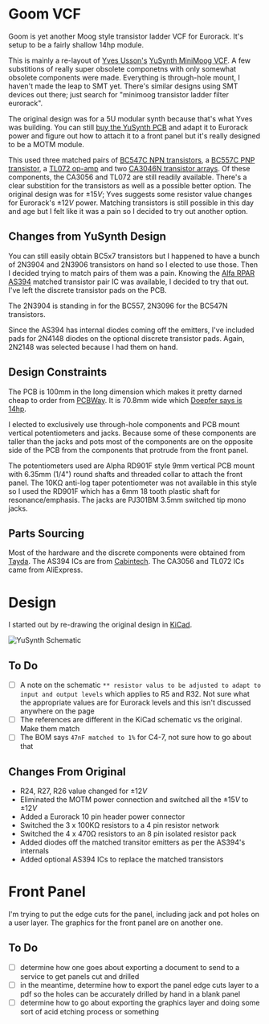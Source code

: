 # Goom VCF

Goom is yet another Moog style transistor ladder VCF for Eurorack. It's setup to be a fairly shallow 14hp module.

This is mainly a re-layout of [Yves Usson's](http://yusynth.net/) [YuSynth MiniMoog VCF](http://yusynth.net/Modular/index_en.html). A few substitions of really super obsolete componetns with only somewhat obsolete components were made. Everything is through-hole mount, I haven't made the leap to SMT yet. There's similar designs using SMT devices out there; just search for "minimoog transistor ladder filter eurorack".

The original design was for a 5U modular synth because that's what Yves was building. You can still [buy the YuSynth PCB](https://www.soundtronics.co.uk/yusynth-diy-synth/) and adapt it to Eurorack power and figure out how to attach it to a front panel but it's really designed to be a MOTM module. 

This used three matched pairs of [BC547C NPN transistors](https://github.com/crankery/goom/blob/main/Documents/BC547.pdf), a [BC557C PNP transistor](Documents/BC557.pdf), a [TL072 op-amp](Documents/tl072h.pdf) and two [CA3046N transistor arrays](Documents/CA3046N.pdf). Of these components, the CA3056 and TL072 are still readily available. There's a clear substition for the transistors as well as a possible better option. The original design was for $\pm15V$; Yves suggests some resistor value changes for Eurorack's $\pm12V$ power. Matching transistors is still possible in this day and age but I felt like it was a pain so I decided to try out another option.

## Changes from YuSynth Design

You can still easily obtain BC5x7 transistors but I happened to have a bunch of 2N3904 and 2N3906 transistors on hand so I elected to use those. Then I decided trying to match pairs of them was a pain. Knowing the [Alfa RPAR AS394](https://www.alfarzpp.lv/eng/sc/AS394CH.pdf) matched transistor pair IC was available, I decided to try that out.
I've left the discrete transistor pads on the PCB.

The 2N3904 is standing in for the BC557, 2N3096 for the BC547N transistors.

Since the AS394 has internal diodes coming off the emitters, I've included pads for 2N4148 diodes on the optional discrete transistor pads. Again, 2N2148 was selected because I had them on hand.

## Design Constraints

The PCB is 100mm in the long dimension which makes it pretty darned cheap to order from [PCBWay](https://www.pcbway.com/). It is 70.8mm wide which [Doepfer says is 14hp](https://doepfer.de/a100_man/a100m_e.htm).

I elected to exclusively use through-hole components and PCB mount vertical potentiometers and jacks. Because some of these components are taller than the jacks and pots most of the components are on the opposite side of the PCB from the components that protrude from the front panel.

The potentiometers used are Alpha RD901F style 9mm vertical PCB mount with 6.35mm (1/4") round shafts and threaded collar to attach the front panel. The 10KΩ anti-log taper potentiometer was not available in this style so I used the RD901F which has a 6mm 18 tooth plastic shaft for resonance/emphasis. The jacks are PJ301BM 3.5mm switched tip mono jacks.

## Parts Sourcing

Most of the hardware and the discrete components were obtained from [Tayda](https://www.taydaelectronics.com/). The AS394 ICs are from [Cabintech](https://cabintechglobal.com/). The CA3056 and TL072 ICs came from AliExpress.

# Design

I started out by re-drawing the original design in [KiCad](https://www.kicad.org).

![YuSynth Schematic](http://yusynth.net/Modular/Commun/MOOGVCF/Moogfilter-sch.jpg)

## To Do

- [ ] A note on the schematic `** resistor valus to be adjusted to adapt to input and output levels` which applies to R5 and R32. Not sure what the appropriate values are for Eurorack levels and this isn't discussed anywhere on the page
- [ ] The references are different in the KiCad schematic vs the original. Make them match
- [ ] The BOM says `47nF matched to 1%` for C4-7, not sure how to go about that

## Changes From Original

- R24, R27, R26 value changed for $\pm12V$
- Eliminated the MOTM power connection and switched all the $\pm15V$ to $\pm12V$
- Added a Eurorack 10 pin header power connector
- Switched the 3 x 100KΩ resistors to a 4 pin resistor network
- Switched the 4 x 470Ω resistors to an 8 pin isolated resistor pack 
- Added diodes off the matched transitor emitters as per the AS394's internals
- Added optional AS394 ICs to replace the matched transistors

# Front Panel

I'm trying to put the edge cuts for the panel, including jack and pot holes on a user layer. The graphics for the front panel are on another one.

## To Do

- [ ] determine how one goes about exporting a document to send to a service to get panels cut and drilled
- [ ] in the meantime, determine how to export the panel edge cuts layer to a pdf so the holes can be accurately drilled by hand in a blank panel
- [ ] determine how to go about exporting the graphics layer and doing some sort of acid etching process or something
